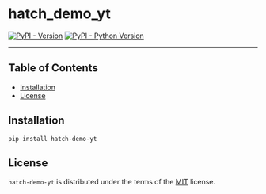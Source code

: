 # hatch_demo_yt

[![PyPI - Version](https://img.shields.io/pypi/v/hatch-demo-yt.svg)](https://pypi.org/project/hatch-demo-yt)
[![PyPI - Python Version](https://img.shields.io/pypi/pyversions/hatch-demo-yt.svg)](https://pypi.org/project/hatch-demo-yt)

-----

## Table of Contents

- [Installation](#installation)
- [License](#license)

## Installation

```console
pip install hatch-demo-yt
```

## License

`hatch-demo-yt` is distributed under the terms of the [MIT](https://spdx.org/licenses/MIT.html) license.

